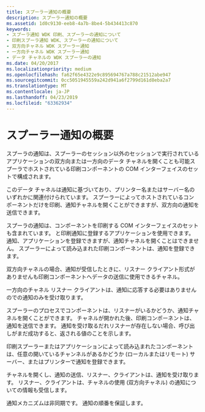 ```yaml
---
title: スプーラー通知の概要
description: スプーラー通知の概要
ms.assetid: 1d0c9130-eeb8-4a7b-8be4-5b434413c870
keywords:
- スプーラ通知 WDK 印刷、スプーラーの通知について
- 印刷スプーラ通知 WDK、スプーラーの通知について
- 双方向チャネル WDK スプーラー通知
- 一方向チャネル WDK スプーラー通知
- データ チャネルの WDK スプーラーの通知
ms.date: 04/20/2017
ms.localizationpriority: medium
ms.openlocfilehash: fa62f65e4322e9c895694767a788c21512abe947
ms.sourcegitcommit: 0cc5051945559a242d941a6f2799d161d8eba2a7
ms.translationtype: MT
ms.contentlocale: ja-JP
ms.lasthandoff: 04/23/2019
ms.locfileid: "63362934"
---
```

# <a name="overview-of-spooler-notification"></a>スプーラー通知の概要





スプーラの通知は、スプーラーのセッション以外のセッションで実行されているアプリケーションの双方向または一方向のデータ チャネルを開くことも可能スプーラでホストされている印刷コンポーネントの COM インターフェイスのセットで構成されます。

このデータ チャネルは通知に基づいており、プリンター名またはサーバー名のいずれかに関連付けられています。 スプーラーによってホストされているコンポーネントだけを印刷、通知チャネルを開くことができますが、双方向の通知を送信できます。

スプーラの通知は、コンポーネントを印刷する COM インターフェイスのセットも含まれています。 と印刷通知に登録するアプリケーションを使用できます。 通知、アプリケーションを登録できますが、通知チャネルを開くことはできません。 スプーラーによって読み込まれた印刷コンポーネントは、通知を登録できます。

双方向チャネルの場合、通知が受信したときに、リスナー クライアント形式がありませんも印刷コンポーネントへデータの送信に使用できるチャネル。

一方向のチャネル リスナー クライアントは、通知に応答する必要はありませんのでの通知のみを受け取ります。

スプーラーのプロセスでコンポーネントは、リスナーがいるかどうか、通知チャネルを開くことができます。 チャネルが開かれた後、印刷コンポーネントは、通知を送信できます。 通知を受け取るだれリスナーが存在しない場合、呼び出しがまだ成功すると、返される値のことを示します。

印刷スプーラーまたはアプリケーションによって読み込まれたコンポーネントは、任意の開いているチャンネルがあるかどうか (ローカルまたはリモート) サーバー、またはプリンターで通知を登録できます。

チャネルを開くし、通知の送信、リスナー、クライアントは、通知を受け取ります。 リスナー、クライアントは、チャネルの使用 (双方向チャネル) の通知についての情報も受信します。

通知メカニズムは非同期です。 通知の順番を保証します。

 

 




